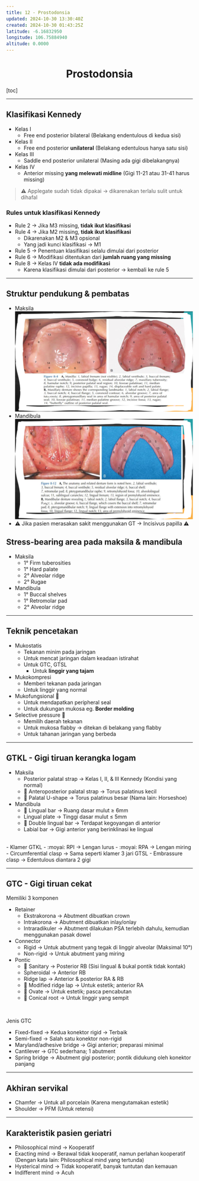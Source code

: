 ```yaml
---
title: 12 - Prostodonsia
updated: 2024-10-30 13:30:40Z
created: 2024-10-30 01:43:25Z
latitude: -6.16832950
longitude: 106.75884940
altitude: 0.0000
---
```


# <center>Prostodonsia</center>


[toc]

---

## Klasifikasi Kennedy

- Kelas I
	- Free end posterior bilateral (Belakang endentulous di kedua sisi)
- Kelas II
	- Free end posterior **unilateral** (Belakang edentulous hanya satu sisi)
- Kelas III
	- Saddle end posterior unilateral (Masing ada gigi dibelakangnya)
- Kelas IV
	- Anterior missing **yang melewati midline** (Gigi 11-21 atau 31-41 harus missing)

> :warning: Applegate sudah tidak dipakai &rarr; dikarenakan terlalu sulit untuk dihafal

### Rules untuk klasifikasi Kennedy

- Rule 2 &rarr; Jika M3 missing, **tidak ikut klasifikasi**
- Rule 4 &rarr; Jika M2 missing, **tidak ikut klasifikasi**
	- Dikarenakan M2 & M3 opsional
	- Yang jadi kunci klasifikasi &rarr; M1
- Rule 5 &rarr; Penentuan klasifikasi selalu dimulai dari posterior
- Rule 6 &rarr; Modifikasi ditentukan dari **jumlah ruang yang missing**
- Rule 8 &rarr; Kelas IV **tidak ada modifikasi**
	- Karena klasifikasi dimulai dari posterior &rarr; kembali ke rule 5
 
---

## Struktur pendukung & pembatas

- Maksila
![5fbffb68e3476b9b6243501d21ffdde0.png](../../_resources/5fbffb68e3476b9b6243501d21ffdde0.png)
- Mandibula
![66e2e49686bfb74623e04c06438cdf7e.png](../../_resources/66e2e49686bfb74623e04c06438cdf7e.png)
- :warning: Jika pasien merasakan sakit menggunakan GT &rarr; Incisivus papilla :warning:

## Stress-bearing area pada maksila & mandibula

- Maksila
	- 1&deg; Firm tuberosities
	- 1&deg; Hard palate
	- 2&deg; Alveolar ridge
	- 2&deg; Rugae
- Mandibula
	- 1&deg; Buccal shelves
	- 1&deg; Retromolar pad
	- 2&deg; Alveolar ridge

---

## Teknik pencetakan

- Mukostatis
	- Tekanan minim pada jaringan
	- Untuk mencat jaringan dalam keadaan istirahat
	- Untuk GTC, GTSL
		- Untuk **linggir yang tajam** 
- Mukokompresi
	- Memberi tekanan pada jaringan
	- Untuk linggir yang normal
- Mukofungsional :moyai:
	- Untuk mendapatkan peripheral seal
	- Untuk dukungan mukosa eg. **Border molding**
- Selective pressure :moyai:
	- Memilih daerah tekanan
	- Untuk mukosa flabby &rarr; ditekan di belakang yang flabby
	- Untuk tahanan jaringan yang berbeda

---

## GTKL - Gigi tiruan kerangka logam

- Maksila
	- Posterior palatal strap &rarr; Kelas I, II, & III Kennedy (Kondisi yang normal)
	- :moyai: Anteroposterior palatal strap &rarr; Torus palatinus kecil
	- :moyai: Palatal U-shape &rarr; Torus palatinus besar (Nama lain: Horseshoe)
- Mandibula
	- :moyai: Lingual bar &rarr; Ruang dasar mulut &ge; 6mm
	- Lingual plate &rarr; Tinggi dasar mulut &le; 5mm
	- :moyai: Double lingual bar &rarr; Terdapat kegoyangan di anterior
	- Labial bar &rarr;  Gigi anterior yang berinklinasi ke lingual
<br>
- Klamer GTKL
	- :moyai: RPI &rarr; Lengan lurus
	- :moyai: RPA &rarr;  Lengan miring
	- Circumferential clasp &rarr; Sama seperti klamer 3 jari GTSL
	- Embrassure clasp &rarr; Edentulous diantara 2 gigi

---

## GTC - Gigi tiruan cekat

Memiliki 3 komponen

- Retainer
	- Ekstrakorona &rarr; Abutment dibuatkan crown
	- Intrakorona &rarr; Abutment dibuatkan inlay/onlay
	- Intraradikuler &rarr;  Abutment dilakukan PSA terlebih dahulu, kemudian menggunakan pasak dowel
- Connector
	- Rigid &rarr; Untuk abutment yang tegak di linggir alveolar (Maksimal 10&deg;)
	- Non-rigid &rarr; Untuk abutment yang miring
- Pontic
	- :moyai: Sanitary &rarr; Posterior RB (Sisi lingual & bukal pontik tidak kontak)
	- Spheroidal &rarr; Anterior RB
	- Ridge lap &rarr; Anterior & posterior RA & RB
	- :moyai: Modified ridge lap &rarr; Untuk estetik; anterior RA
	- :moyai: Ovate &rarr; Untuk estetik; pasca pencabutan
	- :moyai: Conical root &rarr; Untuk linggir yang sempit
<br>

Jenis GTC

- Fixed-fixed &rarr; Kedua konektor rigid &rarr; Terbaik
- Semi-fixed &rarr; Salah satu konektor non-rigid
- Maryland/adhesive bridge &rarr; Gigi anterior; preparasi minimal
- Cantilever &rarr; GTC sederhana; 1 abutment
- Spring bridge &rarr; Abutment gigi posterior; pontik didukung oleh konektor panjang

---

## Akhiran servikal

- Chamfer &rarr; Untuk all porcelain (Karena mengutamakan estetik)
- Shoulder &rarr; PFM (Untuk retensi)

---

## Karakteristik pasien geriatri

- Philosophical mind &rarr; Kooperatif
- Exacting mind &rarr; Berawal tidak kooperatif, namun perlahan kooperatif (Dengan kata lain: Philosophical mind yang tertunda)
- Hysterical mind &rarr; Tidak kooperatif, banyak tuntutan dan kemauan
- Indifferent mind &rarr; Acuh